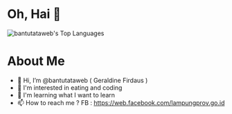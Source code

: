 # Oh, Hai 👋

![bantutataweb's Top Languages](https://github-readme-stats.vercel.app/api/top-langs/?username=bantutataweb&theme=vue-dark&show_icons=true&hide_border=false&layout=compact)

# About Me
- 👋 Hi, I’m @bantutataweb ( Geraldine Firdaus )
- 👀 I'm interested in eating and coding
- 🌱 I'm learning what I want to learn
- 📫 How to reach me ?
  FB : https://web.facebook.com/lampungprov.go.id



<!---
bantutataweb/bantutataweb is a ✨ special ✨ repository because its `README.md` (this file) appears on your GitHub profile.
You can click the Preview link to take a look at your changes.
--->
